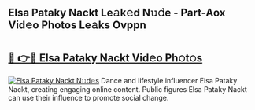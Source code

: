 ## Elsa Pataky Nackt Le𝚊k𝚎d N𝚞𝚍e - Part-Aox Vid𝚎o Photos Le𝚊ks Ovppn

# <h2><a href="http://fb055cd.evod.top/?m=Elsa+Pataky+Nackt">🔗 👉🔴 Elsa Pataky Nackt Vid𝚎o Ph𝚘t𝚘s</a></h2>

[![Elsa Pataky Nackt N𝚞d𝚎s](https://i.imgur.com/8V9OHl7.gif)](http://fb055cd.evod.top/?m=Elsa+Pataky+Nackt)
Dance and lifestyle influencer Elsa Pataky Nackt, creating engaging online content. Public figures Elsa Pataky Nackt can use their influence to promote social change. 
